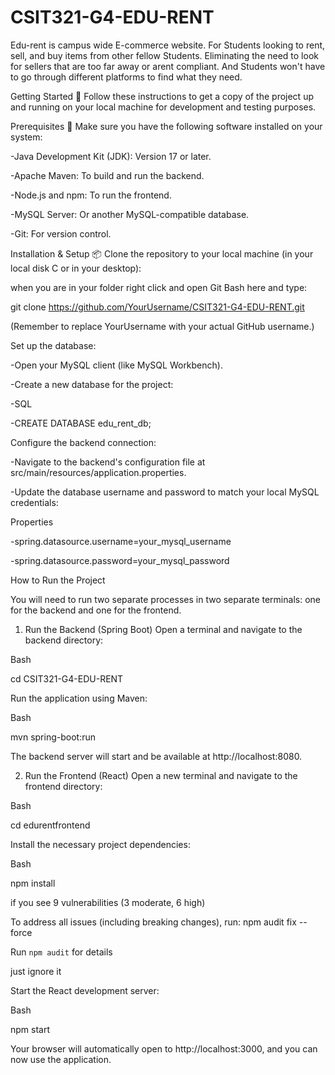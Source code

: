 # CSIT321-G4-EDU-RENT

Edu-rent is campus wide E-commerce website. For Students looking to rent, sell, and buy items from other fellow Students. Eliminating the need to look for sellers that are too far away or arent compliant. And Students won't have to go through different platforms to find what they need. 

Getting Started 🚀
Follow these instructions to get a copy of the project up and running on your local machine for development and testing purposes.

Prerequisites 🔧
Make sure you have the following software installed on your system:

-Java Development Kit (JDK): Version 17 or later.

-Apache Maven: To build and run the backend.

-Node.js and npm: To run the frontend.

-MySQL Server: Or another MySQL-compatible database.

-Git: For version control.


Installation & Setup 📦
Clone the repository to your local machine (in your local disk C or in your desktop):

when you are in your folder right click and open Git Bash here and type:

git clone https://github.com/YourUsername/CSIT321-G4-EDU-RENT.git

(Remember to replace YourUsername with your actual GitHub username.)

Set up the database:

-Open your MySQL client (like MySQL Workbench).

-Create a new database for the project:

-SQL

-CREATE DATABASE edu_rent_db;

Configure the backend connection:

-Navigate to the backend's configuration file at src/main/resources/application.properties.

-Update the database username and password to match your local MySQL credentials:

Properties

-spring.datasource.username=your_mysql_username

-spring.datasource.password=your_mysql_password

How to Run the Project

You will need to run two separate processes in two separate terminals: one for the backend and one for the frontend.

1. Run the Backend (Spring Boot)
Open a terminal and navigate to the backend directory:

Bash

cd CSIT321-G4-EDU-RENT

Run the application using Maven:

Bash

mvn spring-boot:run

The backend server will start and be available at http://localhost:8080.

2. Run the Frontend (React)
Open a new terminal and navigate to the frontend directory:

Bash

cd edurentfrontend

Install the necessary project dependencies:

Bash

npm install

if you see 9 vulnerabilities (3 moderate, 6 high)

To address all issues (including breaking changes), run:
  npm audit fix --force

Run `npm audit` for details

just ignore it

Start the React development server:

Bash

npm start

Your browser will automatically open to http://localhost:3000, and you can now use the application.
